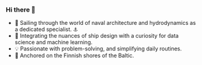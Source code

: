 ### Hi there 👋
- 🚢 Sailing through the world of naval architecture and hydrodynamics as a dedicated specialist. ⚓
- 🌊 Integrating the nuances of ship design with a curiosity for data science and machine learning.
- 💡 Passionate with problem-solving, and simplifying daily routines.
- 🔭 Anchored on the Finnish shores of the Baltic.

<!--
**rovaja/rovaja** is a ✨ _special_ ✨ repository because its `README.md` (this file) appears on your GitHub profile.

Here are some ideas to get you started:


🌊 Merging the intricacies of ship design with a fascination for the fluid dynamics of data science and machine learning.
💡 Driven by a dual passion for problem-solving, automating daily routines, and advancing maritime innovation.
📚 Currently navigating the currents of knowledge, exploring the synergy between hydrodynamics and data-driven insights.
🔧 Over a decade of experience sculpting the seas of ship design, with a recent voyage into the realms of data science and machine learning.
👨‍👩‍👧‍👧 Anchored in Brazil with my cherished spouse 💕, Sailor 🐕‍🦺, and Mariner 🐕‍🦺.


- 🔭 I’m currently working as a hydrodynamic speialist and a naval architect.
- 🌱 I’m currently learning ...
- 👯 I’m looking to collaborate on ...
- 🤔 I’m looking for help with ...
- 💬 Ask me about ...
- 📫 How to reach me: ...
- 😄 Pronouns: ...
- ⚡ Fun fact: ...

-->
